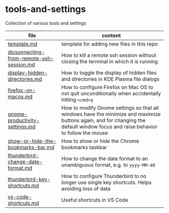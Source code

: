 # tools-and-settings
Collection of various tools and settings

| file | content |
| --- | --- |
| [template.md](https://github.com/berndfinger/tools-and-settings/blob/main/template.md) | template for adding new files in this repo |
| [dicsonnecting-from-remote-ssh-session.md](https://github.com/berndfinger/tools-and-settings/blob/main/dicsonnecting-from-remote-ssh-session.md) | How to kill a remote ssh session without closing the terminal in which it is running |
| [display-hidden-directories.md](https://github.com/berndfinger/tools-and-settings/blob/main/display-hidden-directories.md) | How to toggle the display of hidden files and directories in KDE Plasma file dialogs |
| [firefox-on-macos.md](https://github.com/berndfinger/tools-and-settings/blob/main/firefox-on-mac-os.md) | How to configure Firefox on Mac OS to not quit unconditionally when accidentally hitting `<cmd>q` |
| [gnome-productivity-settings.md](https://github.com/berndfinger/tools-and-settings/blob/main/gnome-productivity-settings.md) | How to modify Gnome settings so that all windows have the minimize and maximize buttons again, and for changing the default window focus and raise behavior to follow the mouse |
| [show-or-hide-the-bookmarks-bar.md](https://github.com/berndfinger/tools-and-settings/blob/main/show-or-hide-the-bookmarks-bar.md) | How to show or hide the Chrome bookmarks taskbar |
| [thunderbird-change-date-format.md](https://github.com/berndfinger/tools-and-settings/blob/main/thunderbird-change-date-format.md) | How to change the date format to an unambiguous format, e.g. to `yyyy-MM-dd`
| [thunderbird-key-shortcuts.md](https://github.com/berndfinger/tools-and-settings/blob/main/thunderbird-key-shortcuts.md) | How to configure Thunderbird to no longer use single key shortcuts. Helps avoiding loss of data |
| [vs-code-shortcuts.md](https://github.com/berndfinger/tools-and-settings/blob/main/vs-code-shortcuts.md) | Useful shortcuts in VS Code |
